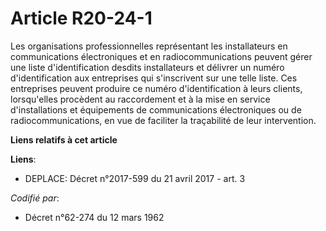 # Article R20-24-1

Les organisations professionnelles représentant les installateurs en communications électroniques et en radiocommunications
peuvent gérer une liste d'identification desdits installateurs et délivrer un numéro d'identification aux entreprises qui
s'inscrivent sur une telle liste. Ces entreprises peuvent produire ce numéro d'identification à leurs clients, lorsqu'elles
procèdent au raccordement et à la mise en service d'installations et équipements de communications électroniques ou de
radiocommunications, en vue de faciliter la traçabilité de leur intervention.

**Liens relatifs à cet article**

**Liens**:

  - DEPLACE: Décret n°2017-599 du 21 avril 2017 - art. 3

_Codifié par_:

  - Décret n°62-274 du 12 mars 1962
